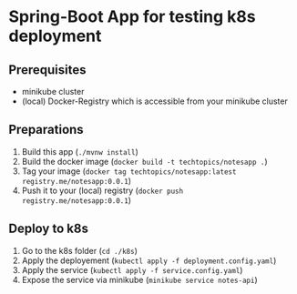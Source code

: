 # Spring-Boot App for testing k8s deployment

## Prerequisites

* minikube cluster
* (local) Docker-Registry which is accessible from your minikube cluster

## Preparations

1. Build this app (``./mvnw install``)
1. Build the docker image (``docker build -t techtopics/notesapp .``)
1.  Tag your image (``docker tag techtopics/notesapp:latest registry.me/notesapp:0.0.1``)
1. Push it to your (local) registry (``docker push registry.me/notesapp:0.0.1``)


## Deploy to k8s
1. Go to the k8s folder (``cd ./k8s``)
1. Apply the deployement  (`kubectl apply -f deployment.config.yaml`)
1. Apply the service (``kubectl apply -f service.config.yaml``)
1. Expose the service via minikube (``minikube service notes-api``)
